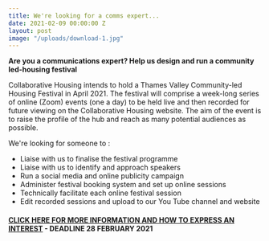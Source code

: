 ```yaml
---
title: We're looking for a comms expert...
date: 2021-02-09 00:00:00 Z
layout: post
image: "/uploads/download-1.jpg"
---
```


**Are you a communications expert? Help us design and run a community led-housing festival**

Collaborative Housing intends to hold a Thames Valley Community-led Housing Festival in April 2021. The festival will comprise a week-long series of online (Zoom) events (one a day) to be held live and then recorded for future viewing on the Collaborative Housing website. The aim of the event is to raise the profile of the hub and reach as many potential audiences as possible.

We're looking for someone to :

* Liaise with us to finalise the festival programme
* Liaise with us to identify and approach speakers
* Run a social media and online publicity campaign
* Administer festival booking system and set up online sessions
* Technically facilitate each online festival session
* Edit recorded sessions and upload to our You Tube channel and website

#### [**CLICK HERE FOR MORE INFORMATION AND HOW TO EXPRESS AN INTEREST**](/uploads/collaborative-housing-clh-festival-invitation-to-quote-february-2021.pdf "collaborative-housing-clh-festival-invitation-to-quote-february-2021.pdf") **-** DEADLINE 28 FEBRUARY 2021